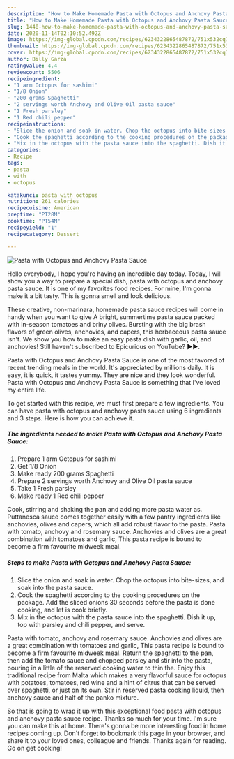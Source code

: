 ```yaml
---
description: "How to Make Homemade Pasta with Octopus and Anchovy Pasta Sauce"
title: "How to Make Homemade Pasta with Octopus and Anchovy Pasta Sauce"
slug: 1440-how-to-make-homemade-pasta-with-octopus-and-anchovy-pasta-sauce
date: 2020-11-14T02:10:52.492Z
image: https://img-global.cpcdn.com/recipes/6234322865487872/751x532cq70/pasta-with-octopus-and-anchovy-pasta-sauce-recipe-main-photo.jpg
thumbnail: https://img-global.cpcdn.com/recipes/6234322865487872/751x532cq70/pasta-with-octopus-and-anchovy-pasta-sauce-recipe-main-photo.jpg
cover: https://img-global.cpcdn.com/recipes/6234322865487872/751x532cq70/pasta-with-octopus-and-anchovy-pasta-sauce-recipe-main-photo.jpg
author: Billy Garza
ratingvalue: 4.4
reviewcount: 5506
recipeingredient:
- "1 arm Octopus for sashimi"
- "1/8 Onion"
- "200 grams Spaghetti"
- "2 servings worth Anchovy and Olive Oil pasta sauce"
- "1 Fresh parsley"
- "1 Red chili pepper"
recipeinstructions:
- "Slice the onion and soak in water. Chop the octopus into bite-sizes, and soak into the pasta sauce."
- "Cook the spaghetti according to the cooking procedures on the package. Add the sliced onions 30 seconds before the pasta is done cooking, and let is cook briefly."
- "Mix in the octopus with the pasta sauce into the spaghetti. Dish it up, top with parsley and chili pepper, and serve."
categories:
- Recipe
tags:
- pasta
- with
- octopus

katakunci: pasta with octopus 
nutrition: 261 calories
recipecuisine: American
preptime: "PT28M"
cooktime: "PT54M"
recipeyield: "1"
recipecategory: Dessert

---
```



![Pasta with Octopus and Anchovy Pasta Sauce](https://img-global.cpcdn.com/recipes/6234322865487872/751x532cq70/pasta-with-octopus-and-anchovy-pasta-sauce-recipe-main-photo.jpg)

Hello everybody, I hope you're having an incredible day today. Today, I will show you a way to prepare a special dish, pasta with octopus and anchovy pasta sauce. It is one of my favorites food recipes. For mine, I'm gonna make it a bit tasty. This is gonna smell and look delicious.

These creative, non-marinara, homemade pasta sauce recipes will come in handy when you want to give A bright, summertime pasta sauce packed with in-season tomatoes and briny olives. Bursting with the big brash flavors of green olives, anchovies, and capers, this herbaceous pasta sauce isn&#39;t. We show you how to make an easy pasta dish with garlic, oil, and anchovies! Still haven&#39;t subscribed to Epicurious on YouTube? ►►.

Pasta with Octopus and Anchovy Pasta Sauce is one of the most favored of recent trending meals in the world. It's appreciated by millions daily. It is easy, it is quick, it tastes yummy. They are nice and they look wonderful. Pasta with Octopus and Anchovy Pasta Sauce is something that I've loved my entire life.


To get started with this recipe, we must first prepare a few ingredients. You can have pasta with octopus and anchovy pasta sauce using 6 ingredients and 3 steps. Here is how you can achieve it.

<!--inarticleads1-->

##### The ingredients needed to make Pasta with Octopus and Anchovy Pasta Sauce:

1. Prepare 1 arm Octopus for sashimi
1. Get 1/8 Onion
1. Make ready 200 grams Spaghetti
1. Prepare 2 servings worth Anchovy and Olive Oil pasta sauce
1. Take 1 Fresh parsley
1. Make ready 1 Red chili pepper


Cook, stirring and shaking the pan and adding more pasta water as. Puttanesca sauce comes together easily with a few pantry ingredients like anchovies, olives and capers, which all add robust flavor to the pasta. Pasta with tomato, anchovy and rosemary sauce. Anchovies and olives are a great combination with tomatoes and garlic, This pasta recipe is bound to become a firm favourite midweek meal. 

<!--inarticleads2-->

##### Steps to make Pasta with Octopus and Anchovy Pasta Sauce:

1. Slice the onion and soak in water. Chop the octopus into bite-sizes, and soak into the pasta sauce.
1. Cook the spaghetti according to the cooking procedures on the package. Add the sliced onions 30 seconds before the pasta is done cooking, and let is cook briefly.
1. Mix in the octopus with the pasta sauce into the spaghetti. Dish it up, top with parsley and chili pepper, and serve.


Pasta with tomato, anchovy and rosemary sauce. Anchovies and olives are a great combination with tomatoes and garlic, This pasta recipe is bound to become a firm favourite midweek meal. Return the spaghetti to the pan, then add the tomato sauce and chopped parsley and stir into the pasta, pouring in a little of the reserved cooking water to thin the. Enjoy this traditional recipe from Malta which makes a very flavorful sauce for octopus with potatoes, tomatoes, red wine and a hint of citrus that can be served over spaghetti, or just on its own. Stir in reserved pasta cooking liquid, then anchovy sauce and half of the panko mixture. 

So that is going to wrap it up with this exceptional food pasta with octopus and anchovy pasta sauce recipe. Thanks so much for your time. I'm sure you can make this at home. There's gonna be more interesting food in home recipes coming up. Don't forget to bookmark this page in your browser, and share it to your loved ones, colleague and friends. Thanks again for reading. Go on get cooking!
